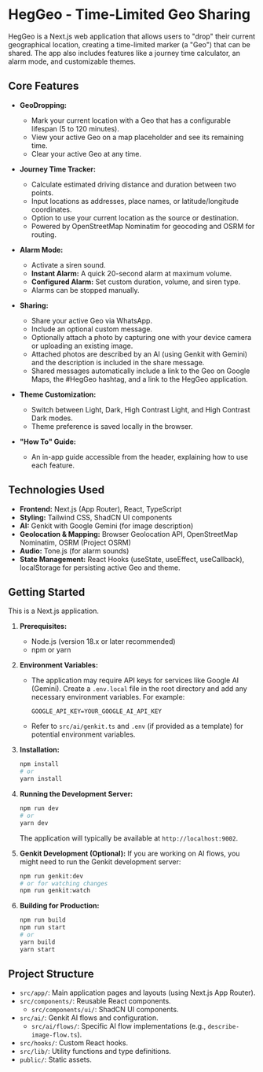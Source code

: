 # HegGeo - Time-Limited Geo Sharing

HegGeo is a Next.js web application that allows users to "drop" their current geographical location, creating a time-limited marker (a "Geo") that can be shared. The app also includes features like a journey time calculator, an alarm mode, and customizable themes.

## Core Features

*   **GeoDropping:**
    *   Mark your current location with a Geo that has a configurable lifespan (5 to 120 minutes).
    *   View your active Geo on a map placeholder and see its remaining time.
    *   Clear your active Geo at any time.

*   **Journey Time Tracker:**
    *   Calculate estimated driving distance and duration between two points.
    *   Input locations as addresses, place names, or latitude/longitude coordinates.
    *   Option to use your current location as the source or destination.
    *   Powered by OpenStreetMap Nominatim for geocoding and OSRM for routing.

*   **Alarm Mode:**
    *   Activate a siren sound.
    *   **Instant Alarm:** A quick 20-second alarm at maximum volume.
    *   **Configured Alarm:** Set custom duration, volume, and siren type.
    *   Alarms can be stopped manually.

*   **Sharing:**
    *   Share your active Geo via WhatsApp.
    *   Include an optional custom message.
    *   Optionally attach a photo by capturing one with your device camera or uploading an existing image.
    *   Attached photos are described by an AI (using Genkit with Gemini) and the description is included in the share message.
    *   Shared messages automatically include a link to the Geo on Google Maps, the #HegGeo hashtag, and a link to the HegGeo application.

*   **Theme Customization:**
    *   Switch between Light, Dark, High Contrast Light, and High Contrast Dark modes.
    *   Theme preference is saved locally in the browser.

*   **"How To" Guide:**
    *   An in-app guide accessible from the header, explaining how to use each feature.

## Technologies Used

*   **Frontend:** Next.js (App Router), React, TypeScript
*   **Styling:** Tailwind CSS, ShadCN UI components
*   **AI:** Genkit with Google Gemini (for image description)
*   **Geolocation & Mapping:** Browser Geolocation API, OpenStreetMap Nominatim, OSRM (Project OSRM)
*   **Audio:** Tone.js (for alarm sounds)
*   **State Management:** React Hooks (useState, useEffect, useCallback), localStorage for persisting active Geo and theme.

## Getting Started

This is a Next.js application.

1.  **Prerequisites:**
    *   Node.js (version 18.x or later recommended)
    *   npm or yarn

2.  **Environment Variables:**
    *   The application may require API keys for services like Google AI (Gemini). Create a `.env.local` file in the root directory and add any necessary environment variables. For example:
        ```
        GOOGLE_API_KEY=YOUR_GOOGLE_AI_API_KEY
        ```
    *   Refer to `src/ai/genkit.ts` and `.env` (if provided as a template) for potential environment variables.

3.  **Installation:**
    ```bash
    npm install
    # or
    yarn install
    ```

4.  **Running the Development Server:**
    ```bash
    npm run dev
    # or
    yarn dev
    ```
    The application will typically be available at `http://localhost:9002`.

5.  **Genkit Development (Optional):**
    If you are working on AI flows, you might need to run the Genkit development server:
    ```bash
    npm run genkit:dev
    # or for watching changes
    npm run genkit:watch
    ```

6.  **Building for Production:**
    ```bash
    npm run build
    npm run start
    # or
    yarn build
    yarn start
    ```

## Project Structure

*   `src/app/`: Main application pages and layouts (using Next.js App Router).
*   `src/components/`: Reusable React components.
    *   `src/components/ui/`: ShadCN UI components.
*   `src/ai/`: Genkit AI flows and configuration.
    *   `src/ai/flows/`: Specific AI flow implementations (e.g., `describe-image-flow.ts`).
*   `src/hooks/`: Custom React hooks.
*   `src/lib/`: Utility functions and type definitions.
*   `public/`: Static assets.
```